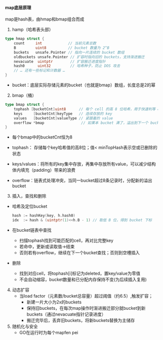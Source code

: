 #### map底层原理

map是hash表，由hmap和bmap组合而成

1. hamp（哈希表头部）

```go
type hmap struct {
    count     int            // 当前元素总数
    B         uint8          // bucket 数量为 2^B
    buckets   unsafe.Pointer // 指向一片连续的 bucket 数组
    oldbuckets unsafe.Pointer // 扩容时指向旧的 buckets，支持渐进搬迁
    nevacuate  uintptr        // 扩容搬迁进度指针
    hash0      uint32         // 哈希种子，防止 DOS 攻击
    // … 还有一些标记和计数器 …
}
```

- bucket：底层实际存储元素的bucket（也就是bmap）数组，长度总是2的幂

2. bmap（桶）

```go
type bmap struct {
    tophash [bucketCnt]uint8      // 每个 cell 的高 8 位哈希，用于快速判等 & 区分空/删除状态
    keys     [bucketCnt]keyType   // 连续存放的 key
    values   [bucketCnt]valueType // 紧跟着的 value
    overflow *bmap                 // 如果本 bucket 满了，溢出到下一个 bucket
}
```

- 每个bmap中的bucketCnt恒为8

- tophash： 存储每个key哈希值的高8位；值< minTopHash表示空或已删除的状态
- keys/values：将所有的key集中存放，再集中存放所有value，可以减少结构体内填充（padding）带来的浪费
- overflow：链表式处理冲突，当同一bucket超过8条记录时，分配新的溢出bucket

3. 插入，查找和删除

- 哈希及定位bucket

  ```go
  hash := hashKey(key, h.hash0)
  idx  := hash & (uintptr(1)<<h.B - 1) // 取低 B 位，得到 bucket 下标
  ```

- 在bucket链表中查找
  - 扫描tophash找到可能匹配的cell，再对比完整key
  - 若命中，更新或读取值->结束
  - 否则若有overflow，继续在下一个bucket查找；否则到空槽插入
- 删除
  - 找到对应cell，将tophash[i]标记为deleted，置key/value为零值
  - 不会自动缩容，bucket数量和已分配内存保持不变(为后续插入复用)

4. 动态扩容
   - 当load factor（元素数/bucket总容量）超过阈值（约6.5）,触发扩容；
     - 新建一片大小为2x的buckets
     - 保持旧buckets，在每次map操作时渐进搬迁部分就bucket到新buckets（通过nevacuate指针记录进度）
     - 搬迁完毕后，丢弃旧buckets，将新buckets替换为主储存
5. 随机化与安全
   - GO在运行时为每个mapfen pei